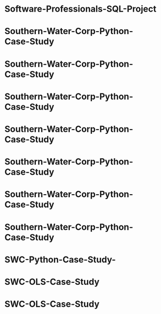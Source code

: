 # Software-Professionals-SQL-Project
# Southern-Water-Corp-Python-Case-Study
# Southern-Water-Corp-Python-Case-Study
# Southern-Water-Corp-Python-Case-Study
# Southern-Water-Corp-Python-Case-Study
# Southern-Water-Corp-Python-Case-Study
# Southern-Water-Corp-Python-Case-Study
# Southern-Water-Corp-Python-Case-Study
# SWC-Python-Case-Study-
# SWC-OLS-Case-Study
# SWC-OLS-Case-Study
